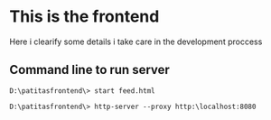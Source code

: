 # This is the frontend

Here i clearify some details i take care in the development proccess

## Command line to run server

```
D:\patitasfrontend\> start feed.html
```

```
D:\patitasfrontend\> http-server --proxy http:\localhost:8080
```